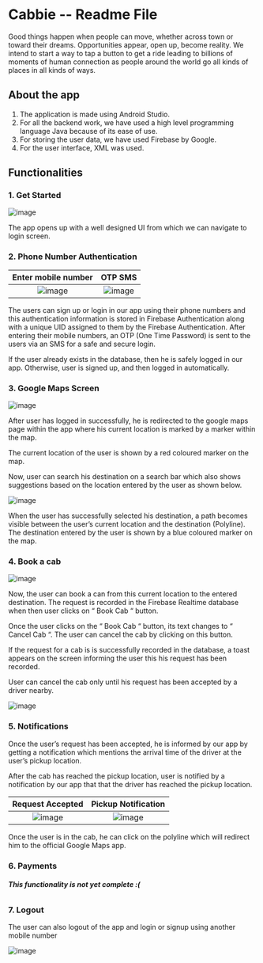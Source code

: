 # Cabbie -- Readme File

Good things happen when people can move, whether across town or toward their dreams. Opportunities appear, open up, become reality. We intend to start a way to tap a button to get a ride leading to billions of moments of human connection as people around the world go all kinds of places in all kinds of ways.

## About the app

1. The application is made using Android Studio. 
2. For all the backend work, we have used a high level programming language Java because of its ease of use. 
3. For storing the user data, we have used Firebase by Google.
4. For the user interface, XML was used.


## Functionalities

### 1. Get Started

![image](https://user-images.githubusercontent.com/54017314/185348660-15840f7a-e0a5-4ef8-b0da-e8c1c3f8187b.png) 

The app opens up with a well designed UI from which we can navigate to login screen.

### 2. Phone Number Authentication

Enter mobile number        |  OTP SMS
:-------------------------:|:-------------------------:
![image](https://user-images.githubusercontent.com/54017314/185348341-d9a21818-788b-42f1-878f-962eb5d98da4.png)  |  ![image](https://user-images.githubusercontent.com/54017314/185348398-21c53c2a-556a-4703-bb85-88e2d63c0000.png)

The users can sign up or login in our app using their phone numbers and this authentication information is stored in Firebase Authentication along with a unique UID assigned to them by the Firebase Authentication. After entering their mobile numbers, an OTP (One Time Password) is sent to the users via an SMS for a safe and secure login.

If the user already exists in the database, then he is safely logged in our app. Otherwise, user is signed up, and then logged in automatically.

### 3. Google Maps Screen

![image](https://user-images.githubusercontent.com/54017314/185349511-fd0a20ca-1fa4-425a-8278-1c1aa95f44a8.png)

After user has logged in successfully, he is redirected to the google maps page within the app where his current location is marked by a marker within the map. 

The current location of the user is shown by a red coloured marker on the map.

Now, user can search his destination on a search bar which also shows suggestions based on the location entered by the user as shown below.

![image](https://user-images.githubusercontent.com/54017314/185349682-64492457-6837-42b7-95ec-eebae3d46eb7.png)

When the user has successfully selected his destination, a path becomes visible between the user’s current location and the destination (Polyline).
The destination entered by the user is shown by a blue coloured marker on the map.

### 4. Book a cab

![image](https://user-images.githubusercontent.com/54017314/185349869-b0546d23-77d7-4d59-a596-66de0dfce4c9.png)

Now, the user can book a can from this current location to the entered destination. The request is recorded in the Firebase Realtime database when then user clicks on “ Book Cab “ button.

Once the user clicks on the “ Book Cab “ button, its text changes to 
“ Cancel Cab “. The user can cancel the cab by clicking on this button.

If the request for a cab is is successfully recorded in the database, a toast appears on the screen informing the user this his request has been recorded.

User can cancel the cab only until his request has been accepted by a driver nearby.

![image](https://user-images.githubusercontent.com/54017314/185350170-05e62a66-cf31-4f0b-b276-524807b88043.png)

### 5. Notifications

Once the user’s request has been accepted, he is informed by our app by getting a notification which mentions the arrival time of the driver at the user’s pickup location.

After the cab has reached the pickup location, user is notified by a notification by our app that that the driver has reached the pickup location.

Request Accepted           |  Pickup Notification
:-------------------------:|:-------------------------:
![image](https://user-images.githubusercontent.com/54017314/185351093-d6e0371f-4064-4272-9b27-4c5867773d34.png)  |  ![image](https://user-images.githubusercontent.com/54017314/185351118-08f85133-9bce-4137-8123-a1a29d02adc3.png)

Once the user is in the cab, he can click on the polyline which will redirect him to the official Google Maps app.

### 6. Payments

###### **This functionality is not yet complete :(**

### 7. Logout

The user can also logout of the app and login or signup using another mobile number

![image](https://user-images.githubusercontent.com/54017314/185351945-3b332f98-386d-446b-a8ac-704f482c3f14.png)






















